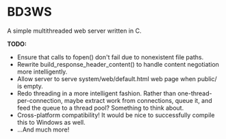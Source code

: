 BD3WS
===

A simple multithreaded web server written in C.

**TODO:**

* Ensure that calls to fopen() don't fail due to nonexistent file paths.
* Rewrite build_response_header_content() to handle content negotiation more 
intelligently.
* Allow server to serve system/web/default.html web page when public/ is empty.
* Redo threading in a more intelligent fashion. Rather than 
one-thread-per-connection, maybe extract work from connections, queue it, and 
feed the queue to a thread pool? Something to think about.
* Cross-platform compatibility! It would be nice to successfully compile this
to Windows as well.
* ...And much more!
